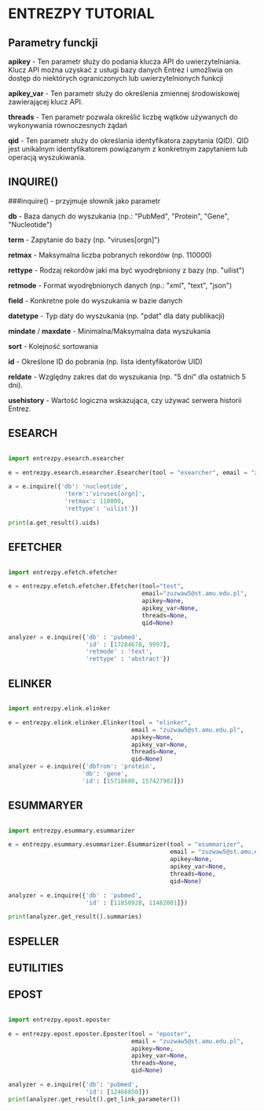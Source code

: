 # ENTREZPY TUTORIAL

## Parametry funckji

**apikey** - Ten parametr służy do podania klucza API do uwierzytelniania. Klucz API można uzyskać z usługi bazy danych Entrez i umożliwia on dostęp do niektórych ograniczonych lub uwierzytelnionych funkcji

**apikey_var** - Ten parametr służy do określenia zmiennej środowiskowej zawierającej klucz API.

**threads** - Ten parametr pozwala określić liczbę wątków używanych do wykonywania równoczesnych żądań

**qid** - Ten parametr służy do określania identyfikatora zapytania (QID). QID jest unikalnym identyfikatorem powiązanym z konkretnym zapytaniem lub operacją wyszukiwania.

## INQUIRE()
###inquire() - przyjmuje słownik jako parametr

**db** - Baza danych do wyszukania (np.: "PubMed", "Protein", "Gene", "Nucleotide")

**term** - Zapytanie do bazy (np. "viruses[orgn]")

**retmax** - Maksymalna liczba pobranych rekordów (np. 110000)

**rettype** - Rodzaj rekordów jaki ma być wyodrębniony z bazy (np. "uilist")

**retmode** - Format wyodrębnionych danych (np.: "xml", "text", "json")

**field** - Konkretne pole do wyszukania w bazie danych

**datetype** - Typ daty do wyszukania (np. "pdat" dla daty publikacji)

**mindate** / **maxdate** - Minimalna/Maksymalna data wyszukania

**sort** - Kolejność sortowania

**id** - Określone ID do pobrania (np. lista identyfikatorów UID)

**reldate** - Względny zakres dat do wyszukania (np. "5 dni" dla ostatnich 5 dni).

**usehistory** - Wartość logiczna wskazująca, czy używać serwera historii Entrez.

## ESEARCH

```python

import entrezpy.esearch.esearcher

e = entrezpy.esearch.esearcher.Esearcher(tool = "esearcher", email = "zuzwaw5@st.amu.edu.pl")

a = e.inquire({'db': 'nucleotide',
                'term':'viruses[orgn]',
                'retmax': 110000,
                'rettype': 'uilist'})

print(a.get_result().uids)

```

## EFETCHER

```python

import entrezpy.efetch.efetcher

e = entrezpy.efetch.efetcher.Efetcher(tool="test",
                                      email="zuzwaw5@st.amu.edu.pl",
                                      apikey=None,
                                      apikey_var=None,
                                      threads=None,
                                      qid=None)

analyzer = e.inquire({'db' : 'pubmed',
                      'id' : [17284678, 9997],
                      'retmode' : 'text',
                      'rettype' : 'abstract'})

```


## ELINKER

```python

import entrezpy.elink.elinker

e = entrezpy.elink.elinker.Elinker(tool = "elinker",
                                   email = "zuzwaw5@st.amu.edu.pl",
                                   apikey=None,
                                   apikey_var=None,
                                   threads=None,
                                   qid=None)
analyzer = e.inquire({'dbfrom': 'protein',
                     'db': 'gene',
                     'id': [15718680, 157427902]})

```

## ESUMMARYER

```python

import entrezpy.esummary.esummarizer

e = entrezpy.esummary.esummarizer.Esummarizer(tool = "esummarizer",
                                              email = "zuzwaw5@st.amu.edu.pl",
                                              apikey=None,
                                              apikey_var=None,
                                              threads=None,
                                              qid=None)

analyzer = e.inquire({'db' : 'pubmed',
                      'id' : [11850928, 11482001]})

print(analyzer.get_result().summaries)

```

## ESPELLER

## EUTILITIES

## EPOST

```python

import entrezpy.epost.eposter

e = entrezpy.epost.eposter.Eposter(tool = "eposter",
                                   email = "zuzwaw5@st.amu.edu.pl",
                                   apikey=None,
                                   apikey_var=None,
                                   threads=None,
                                   qid=None)

analyzer = e.inquire({'db': 'pubmed',
                      'id': [12466850]})
print(analyzer.get_result().get_link_parameter())

```
